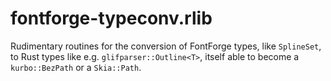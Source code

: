 # fontforge-typeconv.rlib

Rudimentary routines for the conversion of FontForge types, like `SplineSet`, to Rust types like e.g. `glifparser::Outline<T>`, itself able to become a `kurbo::BezPath` or a `Skia::Path`.
